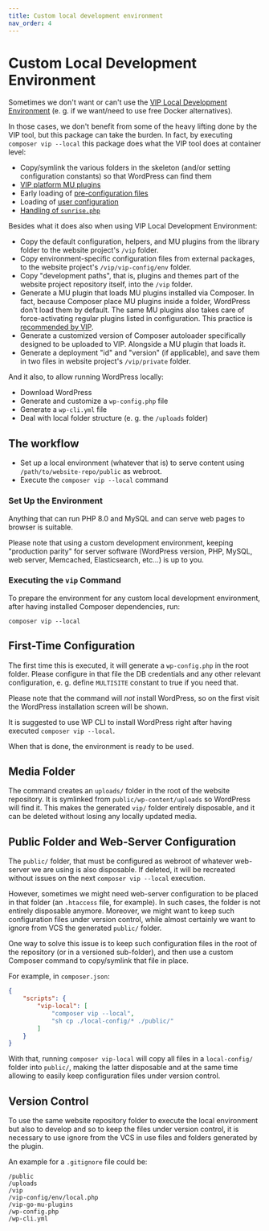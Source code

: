 ```yaml
---
title: Custom local development environment
nav_order: 4
---
```


# Custom Local Development Environment

Sometimes we don't want or can't use the [VIP Local Development Environment](https://docs.wpvip.com/vip-local-development-environment/) (e. g. if we want/need to use free Docker alternatives).

In those cases, we don't benefit from some of the heavy lifting done by the VIP tool, but this package can take the burden.
In fact, by executing `composer vip --local` this package does what the VIP tool does at container level:

- Copy/symlink the various folders in the skeleton (and/or setting configuration constants) so that WordPress can find them
- [VIP platform MU plugins](https://docs.wpvip.com/vip-go-mu-plugins/)
- Early loading of [pre-configuration files](https://github.com/Automattic/vip-go-mu-plugins/blob/f80274212ac812f0cc9fc1b0045c69df3673081b/000-pre-vip-config/requires.php#L5)
- Loading of [user configuration](https://docs.wpvip.com/wordpress-skeleton/vip-config-directory/)
- [Handling of `sunrise.php`](https://docs.wpvip.com/wordpress-on-vip/multisites/sunrise-php/#h-configuration-for-local-development)

Besides what it does also when using VIP Local Development Environment:

- Copy the default configuration, helpers, and MU plugins from the library folder to the website project's `/vip` folder.
- Copy environment-specific configuration files from external packages, to the website project's `/vip/vip-config/env` folder.
- Copy "development paths", that is, plugins and themes part of the website project repository itself, into the `/vip` folder.
- Generate a MU plugin that loads MU plugins installed via Composer. In fact, because Composer place MU plugins inside a folder, WordPress don't load them by default. The same MU plugins also takes care of force-activating regular plugins listed in configuration. This practice is [recommended by VIP](https://docs.wpvip.com/plugins/activate-plugins-through-code/).
- Generate a customized version of Composer autoloader specifically designed to be uploaded to VIP. Alongside a MU plugin that loads it.
- Generate a deployment "id" and "version" (if applicable), and save them in two files in website project's `/vip/private` folder.

And it also, to allow running WordPress locally:

- Download WordPress
- Generate and customize a `wp-config.php` file
- Generate a `wp-cli.yml` file
- Deal with local folder structure (e. g. the `/uploads` folder)



## The workflow

- Set up a local environment (whatever that is) to serve content using `/path/to/website-repo/public` as webroot.
- Execute the `composer vip --local` command



### Set Up the Environment

Anything that can run PHP 8.0 and MySQL and can serve web pages to browser is suitable.

Please note that using a custom development environment, keeping "production parity" for server software (WordPress version, PHP, MySQL, web server, Memcached, Elasticsearch, etc...) is up to you. 



### Executing the `vip` Command

To prepare the environment for any custom local development environment, after having installed Composer dependencies, run:

```shell
composer vip --local
```



## First-Time Configuration

The first time this is executed, it will generate a `wp-config.php` in the root folder. Please configure in that file the DB credentials and any other relevant configuration, e. g. define `MULTISITE` constant to true if you need that.

Please note that the command will *not* install WordPress, so on the first visit the WordPress installation screen will be shown. 

It is suggested to use WP CLI to install WordPress right after having executed `composer vip --local`.

When that is done, the environment is ready to be used.



## Media Folder

The command creates an `uploads/` folder in the root of the website repository. It is symlinked from `public/wp-content/uploads` so WordPress will find it.
This makes the generated `vip/` folder entirely disposable, and it can be deleted without losing any locally updated media.



## Public Folder and Web-Server Configuration

The `public/` folder, that must be configured as webroot of whatever web-server we are using is also disposable. If deleted, it will be recreated without issues on the next `composer vip --local` execution.

However, sometimes we might need web-server configuration to be placed in that folder (an `.htaccess` file, for example).
In such cases, the folder is not entirely disposable anymore.
Moreover, we might want to keep such configuration files under version control, while almost certainly we want to ignore from VCS the generated `public/` folder.

One way to solve this issue is to keep such configuration files in the root of the repository (or in a versioned sub-folder), and then use a custom Composer command to copy/symlink that file in place.

For example, in `composer.json`:

```json
{
    "scripts": {
        "vip-local": [
            "composer vip --local",
            "sh cp ./local-config/* ./public/"
        ]
    }
}
```

With that, running `composer vip-local` will copy all files in a `local-config/` folder into `public/`, making the latter disposable and at the same time allowing to easily keep configuration files under version control.




## Version Control

To use the same website repository folder to execute the local environment but also to develop and so to keep the files under version control, it is necessary to use ignore from the VCS in use files and folders generated by the plugin.

An example for a `.gitignore` file could be:

```
/public
/uploads
/vip
/vip-config/env/local.php
/vip-go-mu-plugins
/wp-config.php
/wp-cli.yml
```